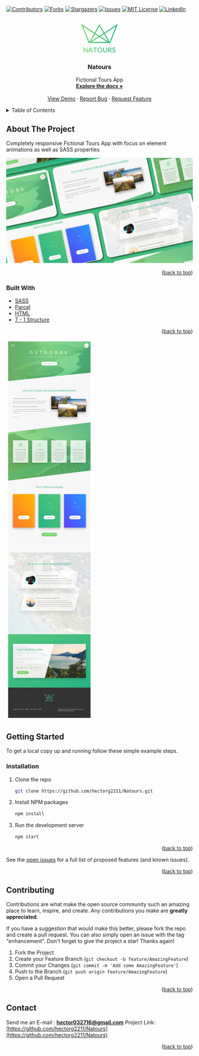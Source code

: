 <div id="top"></div>

[![Contributors][contributors-shield]][contributors-url]
[![Forks][forks-shield]][forks-url]
[![Stargazers][stars-shield]][stars-url]
[![Issues][issues-shield]][issues-url]
[![MIT License][license-shield]][license-url]
[![LinkedIn][linkedin-shield]][linkedin-url]

<!-- PROJECT LOGO -->
<br />
<div align="center">
  <a href="https://github.com/hectorg2211/Natours">
    <img src="img/logo-green-2x.png" alt="Logo" height="80">
  </a>

<h3 align="center">Natours</h3>

  <p align="center">
    Fictional Tours App
    <br />
    <a href="https://github.com/hectorg2211/Natours"><strong>Explore the docs »</strong></a>
    <br />
    <br />
    <a href="https://natours-hector-app.netlify.app/">View Demo</a>
    ·
    <a href="https://github.com/hectorg2211/Natours/issues">Report Bug</a>
    ·
    <a href="https://github.com/hectorg2211/Natours/issues">Request Feature</a>
  </p>
</div>

<!-- TABLE OF CONTENTS -->
<details>
  <summary>Table of Contents</summary>
  <ol>
    <li>
      <a href="#about-the-project">About The Project</a>
      <ul>
        <li><a href="#built-with">Built With</a></li>
      </ul>
    </li>
    <li>
      <a href="#getting-started">Getting Started</a>
      <ul>
        <li><a href="#prerequisites">Prerequisites</a></li>
        <li><a href="#installation">Installation</a></li>
      </ul>
    </li>
    <li><a href="#usage">Usage</a></li>
    <li><a href="#roadmap">Roadmap</a></li>
    <li><a href="#contributing">Contributing</a></li>
    <li><a href="#license">License</a></li>
    <li><a href="#contact">Contact</a></li>
    <li><a href="#acknowledgments">Acknowledgments</a></li>
  </ol>
</details>

<!-- ABOUT THE PROJECT -->

## About The Project
Completely responsive Fictional Tours App with focus on element animations as well as SASS properties

[![Natours](https://github.com/hectorg2211/Natours/blob/main/Natours.jpg)](https://natours-hector-app.netlify.app/)


<p align="right">(<a href="#top">back to top</a>)</p>

### Built With

- [SASS](https://sass-lang.com/)
- [Parcel](https://parceljs.org/)
- [HTML](https://developer.mozilla.org/es/docs/Web/HTML)
- [7 - 1 Structure](https://itnext.io/structuring-your-sass-projects-c8d41fa55ed4)

<p align="right">(<a href="#top">back to top</a>)</p>

![Natours](https://github.com/hectorg2211/Natours/blob/main/Full%20natours.jpeg)

<!-- GETTING STARTED -->

## Getting Started

To get a local copy up and running follow these simple example steps.

### Installation

1. Clone the repo
   ```sh
   git clone https://github.com/hectorg2211/Natours.git
   ```
2. Install NPM packages
   ```sh
   npm install
   ```
3. Run the development server
   ```sh
   npm start
   ```

<p align="right">(<a href="#top">back to top</a>)</p>

See the [open issues](https://github.com/hectorg2211/Natours/issues) for a full list of proposed features (and known issues).

<p align="right">(<a href="#top">back to top</a>)</p>

<!-- CONTRIBUTING -->

## Contributing

Contributions are what make the open source community such an amazing place to learn, inspire, and create. Any contributions you make are **greatly appreciated**.

If you have a suggestion that would make this better, please fork the repo and create a pull request. You can also simply open an issue with the tag "enhancement".
Don't forget to give the project a star! Thanks again!

1. Fork the Project
2. Create your Feature Branch (`git checkout -b feature/AmazingFeature`)
3. Commit your Changes (`git commit -m 'Add some AmazingFeature'`)
4. Push to the Branch (`git push origin feature/AmazingFeature`)
5. Open a Pull Request

<p align="right">(<a href="#top">back to top</a>)</p>

<!-- CONTACT -->

## Contact
Send me an E-mail : **hector032716@gmail.com**
Project Link: [https://github.com/hectorg2211/Natours](https://github.com/hectorg2211/Natours)

<p align="right">(<a href="#top">back to top</a>)</p>


<!-- MARKDOWN LINKS & IMAGES -->
<!-- https://www.markdownguide.org/basic-syntax/#reference-style-links -->

[contributors-shield]: https://img.shields.io/github/contributors/hectorg2211/Natours.svg?style=for-the-badge
[contributors-url]: https://github.com/hectorg2211/Natours/graphs/contributors
[forks-shield]: https://img.shields.io/github/forks/hectorg2211/Natours.svg?style=for-the-badge
[forks-url]: https://github.com/hectorg2211/Natours/network/members
[stars-shield]: https://img.shields.io/github/stars/hectorg2211/Natours.svg?style=for-the-badge
[stars-url]: https://github.com/hectorg2211/Natours/stargazers
[issues-shield]: https://img.shields.io/github/issues/hectorg2211/Natours.svg?style=for-the-badge
[issues-url]: https://github.com/hectorg2211/Natours/issues
[license-shield]: https://img.shields.io/github/license/hectorg2211/Natours.svg?style=for-the-badge
[license-url]: https://github.com/hectorg2211/Natours/blob/master/LICENSE.txt
[linkedin-shield]: https://img.shields.io/badge/-LinkedIn-black.svg?style=for-the-badge&logo=linkedin&colorB=555
[linkedin-url]: https://linkedin.com/in/hector-garcia-698002188
[product-screenshot]: images/screenshot.png
